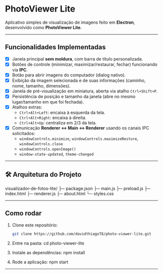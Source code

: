 # PhotoViewer Lite

Aplicativo simples de visualização de imagens feito em **Electron**, desenvolvido como **PhotoViewer Lite**.

---

## Funcionalidades Implementadas

- [x] Janela principal **sem moldura**, com barra de título personalizada.  
- [x] Botões de controle (minimizar, maximizar/restaurar, fechar) funcionando via **IPC**.  
- [x] Botão para abrir imagens do computador (dialog nativo).  
- [x] Exibição da imagem selecionada e de suas informações (caminho, nome, tamanho, dimensões).  
- [x] Janela de pré-visualização em miniatura, aberta via atalho `Ctrl+Shift+P`.  
- [x] Persistência de posição e tamanho da janela (abre no mesmo lugar/tamanho em que foi fechada).  
- [x] Atalhos extras:  
  - `Ctrl+Alt+Left`: encaixa à esquerda da tela.  
  - `Ctrl+Alt+Right`: encaixa à direita.  
  - `Ctrl+Alt+Up`: centraliza em 2/3 da tela.  
- [x] Comunicação **Renderer ↔ Main ↔ Renderer** usando os canais IPC solicitados:
  - `windowControls.minimize`, `windowControls.maximizeRestore`, `windowControls.close`
  - `windowControls.openImage()`
  - `window-state-updated`, `theme-changed`

---

## 🛠️ Arquitetura do Projeto
visualizador-de-fotos-lite/
├─ package.json
├─ main.js
├─ preload.js
├─ index.html
├─ renderer.js
├─ about.html
└─ styles.css

---

## Como rodar

1. Clone este repositório:
   ```bash
   git clone https://github.com/davidthiagoT8/photo-viewer-lite.git

2. Entre na pasta: 
   cd photo-viewer-lite

3. Instale as dependências:
   npm install

4. Rode a aplicação:
    npm start

  ---   